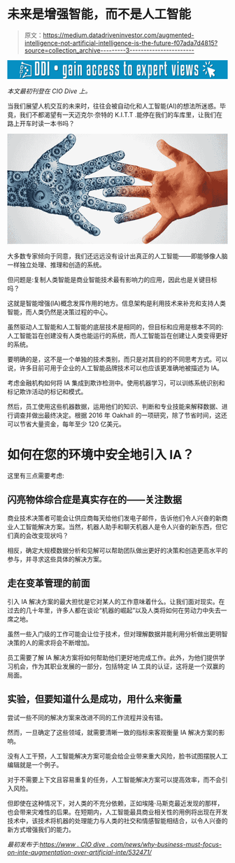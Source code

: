 # 未来是增强智能，而不是人工智能

> 原文：<https://medium.datadriveninvestor.com/augmented-intelligence-not-artificial-intelligence-is-the-future-f07ada7d4815?source=collection_archive---------3----------------------->

[![](img/8dd5024388875eb0cd6b20a612fec298.png)](http://www.track.datadriveninvestor.com/1B9E)

*本文最初刊登在 CIO Dive 上。*

当我们展望人机交互的未来时，往往会被自动化和人工智能(AI)的想法所迷惑。毕竟，我们不都渴望有一天迈克尔·奈特的 K.I.T.T .能停在我们的车库里，让我们在路上开车时读一本书吗？

![](img/768aad279bd4525a3c49f4b3c50d8ca3.png)

大多数专家倾向于同意，我们还远远没有设计出真正的人工智能——即能够像人脑一样独立处理、推理和创造的系统。

但问题是:复制人类智能是商业智能技术最有影响力的应用，因此也是关键目标吗？

这就是智能增强(IA)概念发挥作用的地方。信息架构是利用技术来补充和支持人类智能，而人类仍然是决策过程的中心。

虽然驱动人工智能和人工智能的底层技术是相同的，但目标和应用是根本不同的:人工智能旨在创建没有人类也能运行的系统，而人工智能旨在创建让人类变得更好的系统。

要明确的是，这不是一个单独的技术类别，而只是对其目的的不同思考方式。可以说，许多目前可用于企业的人工智能品牌技术可以也应该更准确地被描述为 IA。

考虑金融机构如何将 IA 集成到欺诈检测中。使用机器学习，可以训练系统识别和标记欺诈活动的标记和模式。

然后，员工使用这些机器数据，运用他们的知识、判断和专业技能来解释数据、进行调查并做出最终决定。根据 2016 年 Oakhall 的一项研究，除了节省时间，这还可以节省大量资金，每年至少 120 亿美元。

# 如何在您的环境中安全地引入 IA？

这里有三点需要考虑:

## 闪亮物体综合症是真实存在的——关注数据

商业技术决策者可能会让供应商每天给他们发电子邮件，告诉他们令人兴奋的新商业人工智能解决方案。当然，机器人助手和聊天机器人是令人兴奋的新东西，但它们真的会改变现状吗？

相反，确定大规模数据分析和见解可以帮助团队做出更好的决策和创造更高水平的参与，并寻求这些具体的解决方案。

## 走在变革管理的前面

引入 IA 解决方案的最大担忧是它对某人的工作意味着什么。让我们面对现实。在过去的几十年里，许多人都在谈论“机器的崛起”以及人类将如何在劳动力中失去一席之地。

虽然一些入门级的工作可能会让位于技术，但对理解数据并能利用分析做出更明智决策的人的需求将会不断增加。

员工需要了解 IA 解决方案将如何帮助他们更好地完成工作。此外，为他们提供学习机会，作为其职业发展的一部分，包括特定 IA 工具的认证，这将是一个双赢的局面。

## 实验，但要知道什么是成功，用什么来衡量

尝试一些不同的解决方案来改进不同的工作流程并没有错。

然而，一旦确定了这些领域，就需要清晰一致的指标来客观衡量 IA 解决方案的影响。

没有人工干预，人工智能解决方案可能会给企业带来重大风险，脸书试图摆脱人工编辑就是一个例子。

对于不需要上下文且容易重复的任务，人工智能解决方案可以提高效率，而不会引入风险。

但即使在这种情况下，对人类的不充分依赖，正如埃隆·马斯克最近发现的那样，也会带来灾难性的后果。在短期内，人工智能最具商业相关性的用例将出现在开发技术中，该技术将机器的处理能力与人类的社交和情感智能相结合，以令人兴奋的新方式增强我们的能力。

*最初发布于:*[*https://www . CIO dive . com/news/why-business-must-focus-on-inte-augmentation-over-artificial-inte/532471/*](https://www.ciodive.com/news/why-businesses-must-focus-on-intelligence-augmentation-over-artificial-inte/532471/)